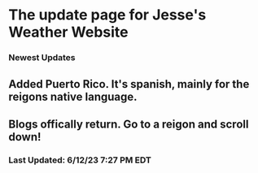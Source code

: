 <h1>The update page for Jesse's Weather Website</h1>



<h3>Newest Updates</h3>


<h2>Added Puerto Rico. It's spanish, mainly for the reigons native language.</h2>

<h2>Blogs offically return. Go to a reigon and scroll down!</h2>

<h3> Last Updated: 6/12/23 7:27 PM EDT</h3>
